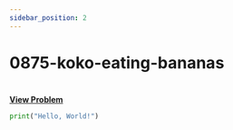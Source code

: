 ```yaml
---
sidebar_position: 2
---
```


# 0875-koko-eating-bananas
#
[**View Problem**](https://leetcode.com/problems/koko-eating-bananas)

```python 0875-koko-eating-bananas
print("Hello, World!")
```
